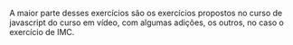 A maior parte desses exercícios são os exercícios propostos no curso de javascript do curso em vídeo, com algumas adições, os outros, no caso o exercício de IMC.
